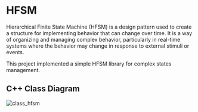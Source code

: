 # HFSM
Hierarchical Finite State Machine (HFSM) is a design pattern used to create a structure for implementing behavior that can change over time. It is a way of organizing and managing complex behavior, particularly in real-time systems where the behavior may change in response to external stimuli or events.

This project implemented a simple HFSM library for complex states management.
## C++ Class Diagram
![class_hfsm](https://github.com/user-attachments/assets/f5ed7242-97ce-49c7-82cc-80b0c54702c1)
